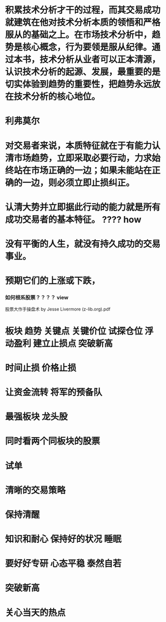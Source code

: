 # 积累技术分析才干的过程，而其交易成功就建筑在他对技术分析本质的领悟和严格服从的基础之上。在市场技术分析中，趋势是核心概念，行为要领是服从纪律。通过本书，技术分析从业者可以正本清源，认识技术分析的起源、发展，最重要的是切实体验到趋势的重要性，把趋势永远放在技术分析的核心地位。

# 利弗莫尔

# 对交易者来说，本质特征就在于有能力认清市场趋势，立即采取必要行动，力求始终站在市场正确的一边；如果未能站在正确的一边，则必须立即止损纠正。

# 认清大势并立即据此行动的能力就是所有成功交易者的基本特征。 ???? how

# 没有平衡的人生，就没有持久成功的交易事业。

# 预期它们的上涨或下跌，
### 如何根系股票？？？？ view

股票大作手操盘术 by Jesse Livermore (z-lib.org).pdf

# 板块 趋势 关键点 关键价位 试探仓位 浮动盈利 建立止损点 突破新高 

# 时间止损 价格止损

# 让资金流转 将军的预备队

# 最强板块 龙头股
# 同时看两个同板块的股票

# 试单
# 清晰的交易策略
# 保持清醒
# 知识和耐心 保持好的状况 睡眠

# 要好好专研 心态平稳 泰然自若
# 突破新高

# 关心当天的热点



